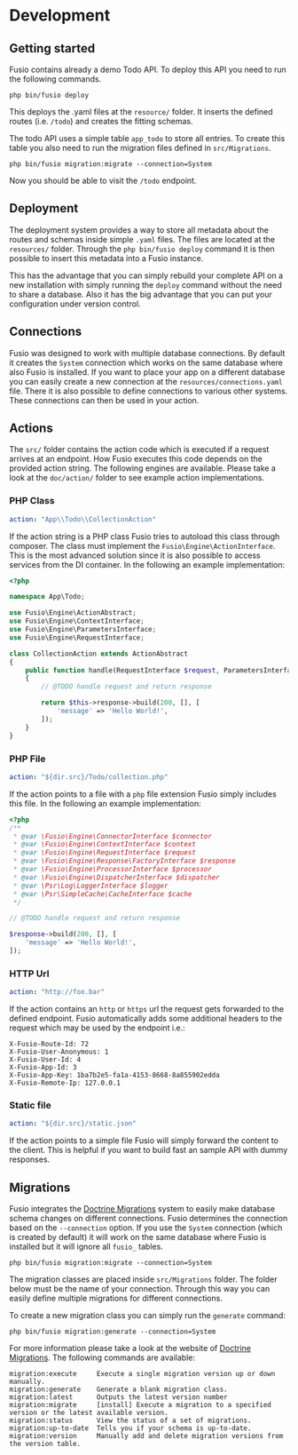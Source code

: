 
# Development

## Getting started

Fusio contains already a demo Todo API. To deploy this API you need to run the following commands.

```
php bin/fusio deploy
```

This deploys the .yaml files at the `resource/` folder. It inserts the defined routes (i.e. `/todo`) and creates the
fitting schemas.

The todo API uses a simple table `app_todo` to store all entries. To create this table you also need to run the
migration files defined in `src/Migrations`.

```
php bin/fusio migration:migrate --connection=System
```

Now you should be able to visit the `/todo` endpoint.

## Deployment

The deployment system provides a way to store all metadata about the routes and schemas inside simple `.yaml` files. The
files are located at the `resources/` folder. Through the `php bin/fusio deploy` command it is then possible to insert
this metadata into a Fusio instance.

This has the advantage that you can simply rebuild your complete API on a new installation with simply running the
`deploy` command without the need to share a database. Also it has the big advantage that you can put your configuration
under version control.

## Connections

Fusio was designed to work with multiple database connections. By default it creates the `System` connection which works
on the same database where also Fusio is installed. If you want to place your app on a different database you can easily
create a new connection at the `resources/connections.yaml` file. There it is also possible to define connections to
various other systems. These connections can then be used in your action.

## Actions

The `src/` folder contains the action code which is executed if a request arrives at an endpoint. How Fusio executes
this code depends on the provided action string. The following engines are available. Please take a look at the
`doc/action/` folder to see example action implementations.

### PHP Class

```yaml
action: "App\\Todo\\CollectionAction"
```

If the action string is a PHP class Fusio tries to autoload this class through composer. The class must implement the
`Fusio\Engine\ActionInterface`. This is the most advanced solution since it is also possible to access services from the
DI container. In the following an example implementation:

```php
<?php

namespace App\Todo;

use Fusio\Engine\ActionAbstract;
use Fusio\Engine\ContextInterface;
use Fusio\Engine\ParametersInterface;
use Fusio\Engine\RequestInterface;

class CollectionAction extends ActionAbstract
{
    public function handle(RequestInterface $request, ParametersInterface $configuration, ContextInterface $context)
    {
        // @TODO handle request and return response

        return $this->response->build(200, [], [
            'message' => 'Hello World!',
        ]);
    }
}
```

### PHP File

```yaml
action: "${dir.src}/Todo/collection.php"
```

If the action points to a file with a `php` file extension Fusio simply includes this file. In the following an example
implementation:

```php
<?php
/**
 * @var \Fusio\Engine\ConnectorInterface $connector
 * @var \Fusio\Engine\ContextInterface $context
 * @var \Fusio\Engine\RequestInterface $request
 * @var \Fusio\Engine\Response\FactoryInterface $response
 * @var \Fusio\Engine\ProcessorInterface $processor
 * @var \Fusio\Engine\DispatcherInterface $dispatcher
 * @var \Psr\Log\LoggerInterface $logger
 * @var \Psr\SimpleCache\CacheInterface $cache
 */

// @TODO handle request and return response

$response->build(200, [], [
    'message' => 'Hello World!',
]);
```

### HTTP Url

```yaml
action: "http://foo.bar"
```

If the action contains an `http` or `https` url the request gets forwarded to the defined endpoint. Fusio automatically
adds some additional headers to the request which may be used by the endpoint i.e.:

```http
X-Fusio-Route-Id: 72
X-Fusio-User-Anonymous: 1
X-Fusio-User-Id: 4
X-Fusio-App-Id: 3
X-Fusio-App-Key: 1ba7b2e5-fa1a-4153-8668-8a855902edda
X-Fusio-Remote-Ip: 127.0.0.1
```

### Static file

```yaml
action: "${dir.src}/static.json"
```

If the action points to a simple file Fusio will simply forward the content to the client. This is helpful if you want
to build fast an sample API with dummy responses.

## Migrations

Fusio integrates the [Doctrine Migrations](https://www.doctrine-project.org/projects/migrations.html) system to easily
make database schema changes on different connections. Fusio determines the connection based on the `--connection`
option. If you use the `System` connection (which is created by default) it will work on the same database where Fusio
is installed but it will ignore all `fusio_` tables.

```
php bin/fusio migration:migrate --connection=System
```

The migration classes are placed inside `src/Migrations` folder. The folder below must be the name of your connection.
Through this way you can easily define multiple migrations for different connections.

To create a new migration class you can simply run the `generate` command:

```
php bin/fusio migration:generate --connection=System
```

For more information please take a look at the website of [Doctrine Migrations](https://www.doctrine-project.org/projects/migrations.html).
The following commands are available:

```
migration:execute     Execute a single migration version up or down manually.
migration:generate    Generate a blank migration class.
migration:latest      Outputs the latest version number
migration:migrate     [install] Execute a migration to a specified version or the latest available version.
migration:status      View the status of a set of migrations.
migration:up-to-date  Tells you if your schema is up-to-date.
migration:version     Manually add and delete migration versions from the version table.
```

